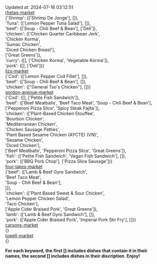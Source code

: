 Updated at: 2024-07-16 03:12:51  
[rhetas-market](https://wisc-housingdining.nutrislice.com/menu/rhetas-market/lunch/2024-07-16)  
{'Shrimp': (['Shrimp De Jonge'], []),  
 'Tuna': (['Lemon Pepper Tuna Salad'], []),  
 'beef': (['Soup -  Chili Beef & Bean'], ['Deli']),  
 'chicken': (['Chicken Quarter Caribbean Jerk',  
              'Chicken Korma',  
              'Sumac Chicken',  
              'Diced Chicken Breast'],  
             ['Great Greens']),  
 'curry': ([], ['Chicken Korma', 'Vegetable Korma']),  
 'pork': ([], ['Deli'])}  
[lizs-market](https://wisc-housingdining.nutrislice.com/menu/lizs-market/lunch/2024-07-16)  
{'Cod': (['Lemon Pepper Cod Fillet'], []),  
 'beef': (['Soup -  Chili Beef & Bean'], []),  
 'chicken': (["General Tso's Chicken"], [])}  
[gordon-avenue-market](https://wisc-housingdining.nutrislice.com/menu/gordon-avenue-market/lunch/2024-07-16)  
{'Cod': ([], ['Petite Fish Sandwich']),  
 'beef': (['Beef Meatballs', 'Beef Taco Meat', 'Soup -  Chili Beef & Bean'],  
          ['Pepperoni Pizza Slice', 'Spicy Steak Fajita']),  
 'chicken': (['Plant-Based Chicken Etouffee',  
              'Bourbon Chicken',  
              'Mediterranean Chicken',  
              'Chicken Sausage Patties',  
              'Plant Based Sesame Chicken (AYCTE) (VN)',  
              'Sesame Chicken',  
              'Diced Chicken'],  
             ['Beef Meatballs', 'Pepperoni Pizza Slice', 'Great Greens']),  
 'fish': (['Petite Fish Sandwich', 'Vegan Fish Sandwich'], []),  
 'pork': (['BBQ Pork Chop'], ['Pizza Slice Sausage'])}  
[four-lakes-market](https://wisc-housingdining.nutrislice.com/menu/four-lakes-market/lunch/2024-07-16)  
{'beef': (['Lamb & Beef Gyro Sandwich',  
           'Beef Taco Meat',  
           'Soup -  Chili Beef & Bean'],  
          []),  
 'chicken': (['Plant Based Sweet & Sour Chicken',  
              'Lemon Pepper Chicken Salad',  
              'Taco Chicken'],  
             ['Apple Cider Braised Pork', 'Great Greens']),  
 'lamb': (['Lamb & Beef Gyro Sandwich'], []),  
 'pork': (['Apple Cider Braised Pork', 'Imperial Pork Stir Fry'], [])}  
[carsons-market](https://wisc-housingdining.nutrislice.com/menu/carsons-market/lunch/2024-07-16)  
{}  
[lowell-market](https://wisc-housingdining.nutrislice.com/menu/lowell-market/lunch/2024-07-16)  
{}  
  
**For each keyword, the first [] includes dishes that contain it in their names, the second [] includes dishes in their discription. Enjoy!**  
